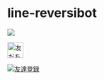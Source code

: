 # line-reversibot


<img src="http://qr-official.line.me/L/KHK4Eek98Q.png">

<a href="https://line.me/R/ti/p/%40qyj2923u"><img height="36" border="0" alt="友だち追加" src="https://scdn.line-apps.com/n/line_add_friends/btn/ja.png"></a>

[![友達登録](https://line.me/R/ti/p/%40qyj2923u)](https://scdn.line-apps.com/n/line_add_friends/btn/ja.png)
